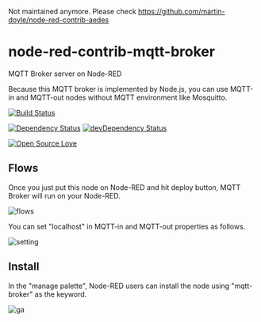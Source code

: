 Not maintained anymore. Please check https://github.com/martin-doyle/node-red-contrib-aedes

# node-red-contrib-mqtt-broker
MQTT Broker server on Node-RED

Because this MQTT broker is implemented by Node.js, you can use MQTT-in and MQTT-out nodes without MQTT environment like Mosquitto.

[![Build Status](https://travis-ci.org/martin-doyle/node-red-contrib-mosca.svg?branch=master)](https://travis-ci.org/martin-doyle/node-red-contrib-mosca)

[![Dependency Status](https://david-dm.org/martin-doyle/node-red-contrib-mosca.svg)](https://david-dm.org/martin-doyle/node-red-contrib-mosca)
[![devDependency Status](https://david-dm.org/martin-doyle/node-red-contrib-mosca/dev-status.svg)](https://david-dm.org/martin-doyle/node-red-contrib-mosca#info=devDependencies)

[![Open Source Love](https://badges.frapsoft.com/os/mit/mit.svg?v=102)](https://github.com/ellerbrock/open-source-badge/)

## Flows
Once you just put this node on Node-RED and hit deploy button, MQTT Broker will run on your Node-RED.

![flows](https://raw.githubusercontent.com/zuhito/node-red-contrib-mqtt-broker/master/flows.png)

You can set "localhost" in MQTT-in and MQTT-out properties as follows.

![setting](https://raw.githubusercontent.com/zuhito/node-red-contrib-mqtt-broker/master/setting.png)

## Install
In the "manage palette", Node-RED users can install the node using "mqtt-broker" as the keyword.

![ga](https://www.google-analytics.com/collect?v=1&t=pageview&tid=UA-104529747-1&cid=b14f9d5f-b0df-40f9-91c4-a5bde71d3028&dp=node%2Fnode-red-contrib-mqtt-broker)

